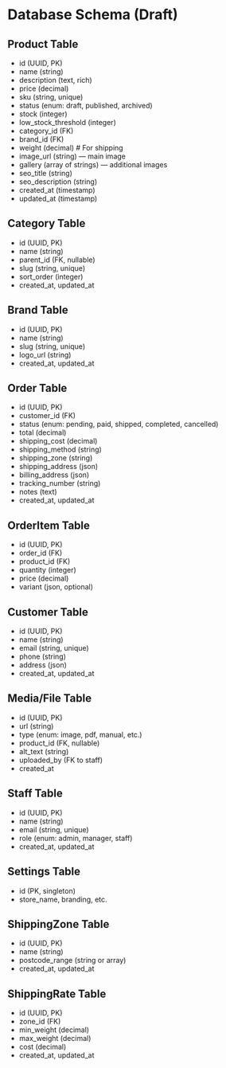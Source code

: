 # Database Schema (Draft)

## Product Table
- id (UUID, PK)
- name (string)
- description (text, rich)
- price (decimal)
- sku (string, unique)
- status (enum: draft, published, archived)
- stock (integer)
- low_stock_threshold (integer)
- category_id (FK)
- brand_id (FK)
- weight (decimal)  # For shipping
- image_url (string) — main image
- gallery (array of strings) — additional images
- seo_title (string)
- seo_description (string)
- created_at (timestamp)
- updated_at (timestamp)

## Category Table
- id (UUID, PK)
- name (string)
- parent_id (FK, nullable)
- slug (string, unique)
- sort_order (integer)
- created_at, updated_at

## Brand Table
- id (UUID, PK)
- name (string)
- slug (string, unique)
- logo_url (string)
- created_at, updated_at

## Order Table
- id (UUID, PK)
- customer_id (FK)
- status (enum: pending, paid, shipped, completed, cancelled)
- total (decimal)
- shipping_cost (decimal)
- shipping_method (string)
- shipping_zone (string)
- shipping_address (json)
- billing_address (json)
- tracking_number (string)
- notes (text)
- created_at, updated_at

## OrderItem Table
- id (UUID, PK)
- order_id (FK)
- product_id (FK)
- quantity (integer)
- price (decimal)
- variant (json, optional)

## Customer Table
- id (UUID, PK)
- name (string)
- email (string, unique)
- phone (string)
- address (json)
- created_at, updated_at

## Media/File Table
- id (UUID, PK)
- url (string)
- type (enum: image, pdf, manual, etc.)
- product_id (FK, nullable)
- alt_text (string)
- uploaded_by (FK to staff)
- created_at

## Staff Table
- id (UUID, PK)
- name (string)
- email (string, unique)
- role (enum: admin, manager, staff)
- created_at, updated_at

## Settings Table
- id (PK, singleton)
- store_name, branding, etc.

## ShippingZone Table
- id (UUID, PK)
- name (string)
- postcode_range (string or array)
- created_at, updated_at

## ShippingRate Table
- id (UUID, PK)
- zone_id (FK)
- min_weight (decimal)
- max_weight (decimal)
- cost (decimal)
- created_at, updated_at
